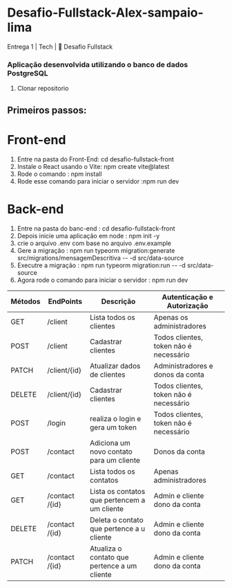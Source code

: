 # Desafio-Fullstack-Alex-sampaio-lima
Entrega 1 | Tech | 🏁 Desafio Fullstack
### Aplicação desenvolvida utilizando o banco de dados PostgreSQL

1. Clonar repositorio

## Primeiros passos:


# Front-end
1. Entre na pasta do Front-End: cd desafio-fullstack-front
2. Instale o React usando o Vite: npm create vite@latest 
3. Rode o comando : npm install
4. Rode esse comando para iniciar o servidor :npm run dev


# Back-end
1. Entre na pasta do banc-end : cd desafio-fullstack-front
2. Depois inicie uma aplicação em node : npm init -y
3. crie o arquivo .env com base no arquivo .env.example
4. Gere a migração : npm run typeorm migration:generate src/migrations/mensagemDescritiva -- -d src/data-source
5. Executre a migração : npm run typeorm migration:run -- -d src/data-source
6. Agora rode o comando para iniciar o servidor : npm run dev



Métodos | EndPoints | Descrição| Autenticação e Autorização|
--------|-----------|----------|---------------------------|
| GET    | /client        | Lista todos os clientes                       | Apenas os administradores                |
| POST   | /client        | Cadastrar clientes                            | Todos clientes, token não é necessário   |
| PATCH  | /client/{id}   | Atualizar dados de clientes                   | Administradores e donos da conta         | 
| DELETE | /client/{id}   | Cadastrar clientes                            | Todos clientes, token não é necessário   |
| POST   | /login         | realiza o login e gera um token               | Todos clientes, token não é necessário   |
| POST   | /contact       | Adiciona um novo contato para um cliente      | Donos da conta                           |
| GET    | /contact       | Lista todos os contatos                       | Apenas administradores                   |
| GET    | /contact /{id} | Lista os contatos que pertencem a um cliente  | Admin e cliente dono da conta            |
| DELETE | /contact /{id} | Deleta o contato que pertence a u cliente     | Admin e cliente dono da conta            |
| PATCH  | /contact /{id} | Atualiza o contato que pertence a um cliente  | Admin e cliente dono da conta            |